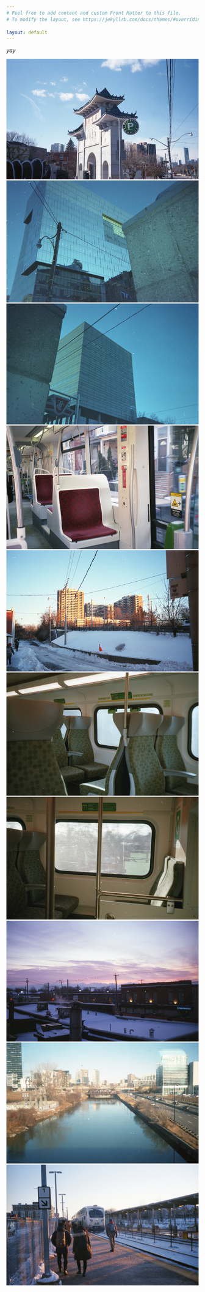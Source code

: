 ```yaml
---
# Feel free to add content and custom Front Matter to this file.
# To modify the layout, see https://jekyllrb.com/docs/themes/#overriding-theme-defaults

layout: default
---
```


_yay_

<div class="column">
    <a class="image-popup-fit-width" href="assets/images/img003.jpg"><img src="assets/images/img003.jpg">
    </a>
    <a class="image-popup-fit-width" href="assets/images/img005.jpg"><img src="assets/images/img005.jpg">
    </a>
    <a class="image-popup-fit-width" href="assets/images/img006.jpg"><img src="assets/images/img006.jpg">
    </a>
    <a class="image-popup-fit-width" href="assets/images/img007.jpg"><img src="assets/images/img007.jpg">
    </a>
    <a class="image-popup-fit-width" href="assets/images/img012.jpg"><img src="assets/images/img012.jpg">
    </a>
    <a class="image-popup-fit-width" href="assets/images/img020.jpg"><img src="assets/images/img020.jpg">
    </a>
    <a class="image-popup-fit-width" href="assets/images/img019.jpg"><img src="assets/images/img019.jpg">
    </a>
    <a class="image-popup-fit-width" href="assets/images/img018.jpg"><img src="assets/images/img018.jpg">
    </a>
    <a class="image-popup-fit-width" href="assets/images/img016.jpg"><img src="assets/images/img016.jpg">
    </a>
    <a class="image-popup-fit-width" href="assets/images/img013.jpg"><img src="assets/images/img013.jpg">
    </a>
  </div>
